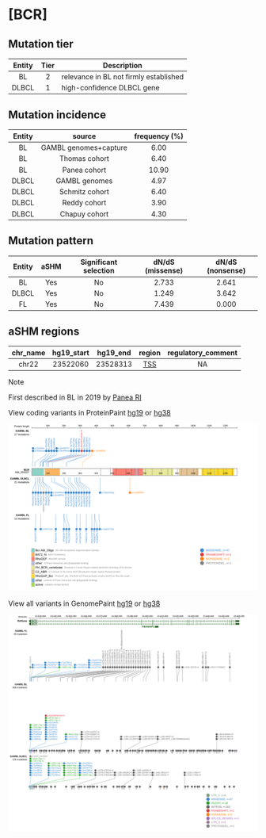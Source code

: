 # [BCR]

## Mutation tier

|Entity|Tier|Description                           |
|:------:|:----:|--------------------------------------|
|BL    |2   |relevance in BL not firmly established|
|DLBCL |1   |high-confidence DLBCL gene            |
## Mutation incidence

|Entity|source               |frequency (%)|
|:------:|:---------------------:|:-------------:|
|BL    |GAMBL genomes+capture| 6.00        |
|BL    |Thomas cohort        | 6.40        |
|BL    |Panea cohort         |10.90        |
|DLBCL |GAMBL genomes        | 4.97        |
|DLBCL |Schmitz cohort       | 6.40        |
|DLBCL |Reddy cohort         | 3.90        |
|DLBCL |Chapuy cohort        | 4.30        |

## Mutation pattern

|Entity|aSHM|Significant selection|dN/dS (missense)|dN/dS (nonsense)|
|:------:|:----:|:---------------------:|:----------------:|:----------------:|
|BL    |Yes |No                   |2.733           |2.641           |
|DLBCL |Yes |No                   |1.249           |3.642           |
|FL    |Yes |No                   |7.439           |0.000           |

## aSHM regions

|chr_name|hg19_start|hg19_end|region                                                                                    |regulatory_comment|
|:--------:|:----------:|:--------:|:------------------------------------------------------------------------------------------:|:------------------:|
|chr22   |23522060  |23528313|[TSS](https://genome.ucsc.edu/s/rdmorin/GAMBL%20hg19?position=chr22%3A23522060%2D23528313)|NA                |

> [!NOTE]
> First described in BL in 2019 by [Panea RI](https://pubmed.ncbi.nlm.nih.gov/31558468)


View coding variants in ProteinPaint [hg19](https://www.bcgsc.ca/downloads/morinlab/GAMBL/test/genes/BCR_protein.html)  or [hg38](https://www.bcgsc.ca/downloads/morinlab/GAMBL/test/genes/BCR_protein_hg38.html)

![image](images/proteinpaint/BCR_NM_004327.svg)

View all variants in GenomePaint [hg19](https://www.bcgsc.ca/downloads/morinlab/GAMBL/test/genes/BCR.html)  or [hg38](https://www.bcgsc.ca/downloads/morinlab/GAMBL/test/genes/BCR_hg38.html)

![image](images/proteinpaint/BCR.svg)
